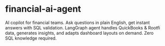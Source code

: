 # financial-ai-agent
AI copilot for financial teams. Ask questions in plain English, get instant answers with SQL validation. LangGraph agent handles QuickBooks &amp; Rootfi data, generates insights, and adapts dashboard layouts on demand. Zero SQL knowledge required.
